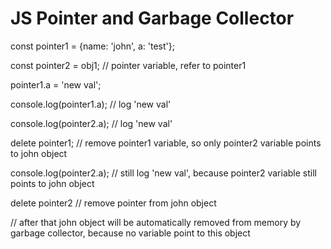 # JS Pointer and Garbage Collector

const pointer1 = {name: 'john', a: 'test'};

const pointer2 = obj1; // pointer variable, refer to pointer1

pointer1.a = 'new val';

console.log(pointer1.a); // log 'new val'

console.log(pointer2.a); // log 'new val'

delete pointer1; // remove pointer1 variable, so only pointer2 variable points to john object

console.log(pointer2.a); // still log 'new val', because pointer2 variable still points to john object

delete pointer2 // remove pointer from john object

// after that john object will be automatically removed from memory by garbage collector, because no variable point to this object
